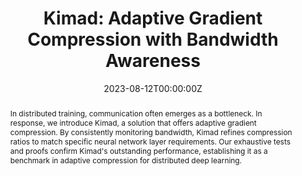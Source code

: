 ---
title: "Kimad: Adaptive Gradient Compression with Bandwidth Awareness"
authors:
  - Admin
  - Ivan Ilin
  - Shunkang Zhang
  - Marco Canini
  - Peter Richtárik

date: "2023-08-12T00:00:00Z"
doi: "10.1145/3630048.3630184"

# Schedule page publish date (NOT publication's date).
publishDate: "2023-08-12T00:00:00Z"

# Publication type.
# Legend: 0 = Uncategorized; 1 = Conference paper; 2 = Journal article;
# 3 = Preprint / Working Paper; 4 = Report; 5 = Book; 6 = Book section;
# 7 = Thesis; 8 = Patent
publication_types: ["1"]

# Publication name and optional abbreviated publication name.
publication: "*DistributedML'23*"
publication_short: "DistributedML'23"

abstract: In distributed training, communication often emerges as a bottleneck. In response, we introduce Kimad, a solution that offers adaptive gradient compression. By consistently monitoring bandwidth, Kimad refines compression ratios to match specific neural network layer requirements. Our exhaustive tests and proofs confirm Kimad's outstanding performance, establishing it as a benchmark in adaptive compression for distributed deep learning.

# Summary. An optional shortened abstract.
summary:

tags:
featured: false

# links:
# - name: ""
#   url: ""
url_pdf: 'https://dl.acm.org/doi/10.1145/3630048.3630184'
url_code: ''
url_dataset: ''
url_poster: ''
url_project: ''
url_slides: ''
url_source: ''
url_video: ''

# Featured image
# To use, add an image named `featured.jpg/png` to your page's folder. 
image:
  caption: 
  focal_point: 
  preview_only: false

# Associated Projects (optional).
#   Associate this publication with one or more of your projects.
#   Simply enter your project's folder or file name without extension.
#   E.g. `internal-project` references `content/project/internal-project/index.md`.
#   Otherwise, set `projects: []`.
projects: []

# Slides (optional).
#   Associate this publication with Markdown slides.
#   Simply enter your slide deck's filename without extension.
#   E.g. `slides: "example"` references `content/slides/example/index.md`.
#   Otherwise, set `slides: ""`.
slides: ""
---